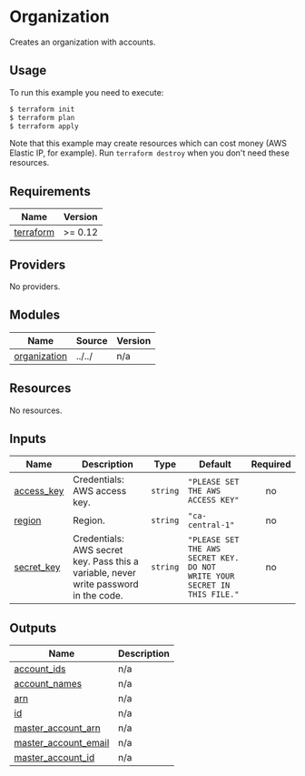 # Organization

Creates an organization with accounts.

## Usage

To run this example you need to execute:

```bash
$ terraform init
$ terraform plan
$ terraform apply
```

Note that this example may create resources which can cost money (AWS Elastic IP, for example). Run `terraform destroy` when you don't need these resources.

<!-- BEGINNING OF PRE-COMMIT-TERRAFORM DOCS HOOK -->
## Requirements

| Name | Version |
|------|---------|
| <a name="requirement_terraform"></a> [terraform](#requirement\_terraform) | >= 0.12 |

## Providers

No providers.

## Modules

| Name | Source | Version |
|------|--------|---------|
| <a name="module_organization"></a> [organization](#module\_organization) | ../../ | n/a |

## Resources

No resources.

## Inputs

| Name | Description | Type | Default | Required |
|------|-------------|------|---------|:--------:|
| <a name="input_access_key"></a> [access\_key](#input\_access\_key) | Credentials: AWS access key. | `string` | `"PLEASE SET THE AWS ACCESS KEY"` | no |
| <a name="input_region"></a> [region](#input\_region) | Region. | `string` | `"ca-central-1"` | no |
| <a name="input_secret_key"></a> [secret\_key](#input\_secret\_key) | Credentials: AWS secret key. Pass this a variable, never write password in the code. | `string` | `"PLEASE SET THE AWS SECRET KEY. DO NOT WRITE YOUR SECRET IN THIS FILE."` | no |

## Outputs

| Name | Description |
|------|-------------|
| <a name="output_account_ids"></a> [account\_ids](#output\_account\_ids) | n/a |
| <a name="output_account_names"></a> [account\_names](#output\_account\_names) | n/a |
| <a name="output_arn"></a> [arn](#output\_arn) | n/a |
| <a name="output_id"></a> [id](#output\_id) | n/a |
| <a name="output_master_account_arn"></a> [master\_account\_arn](#output\_master\_account\_arn) | n/a |
| <a name="output_master_account_email"></a> [master\_account\_email](#output\_master\_account\_email) | n/a |
| <a name="output_master_account_id"></a> [master\_account\_id](#output\_master\_account\_id) | n/a |
<!-- END OF PRE-COMMIT-TERRAFORM DOCS HOOK -->
